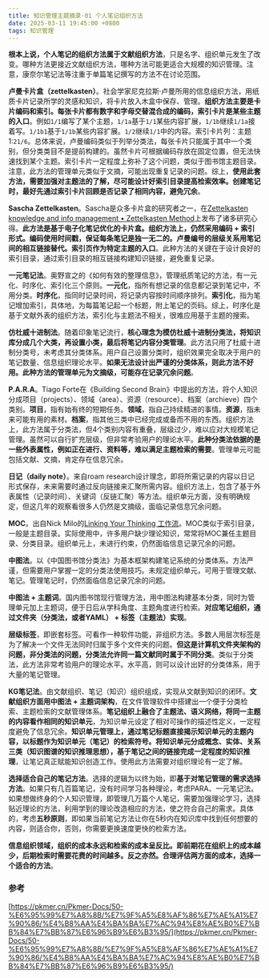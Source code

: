 ```yaml
---
title: 知识管理主题摘录·01 个人笔记组织方法
date: 2025-03-11 19:45:00 +0800
tags: 知识管理
---
```


**根本上说，个人笔记的组织方法属于文献组织方法**，只是名字、组织单元发生了改变。哪种方法更接近文献组织方法，哪种方法可能更适合大规模的知识管理。注意，康奈尔笔记法等注重于单篇笔记撰写的方法不在讨论范围。

**卢曼卡片盒（zettelkasten）**。社会学家尼克拉斯·卢曼所用的信息组织方法，用纸质卡片记录所学的灵感和知识，将卡片放入木盒中保存、管理。**组织方法主要是卡片编码和索引。每张卡片都有数字和字母交替混合成的编码，索引卡片是某些主题的入口**。例如`1/1`编写了某个主题，`1/1a`基于`1/1`某些内容扩展，`1/1b`继续`1/1a`接着写。`1/1b1`基于`1/1b`某些内容扩展。`1/2`继续`1/1`中的内容。索引卡片列：主题1:`21/6`。总体来说，卢曼编码类似于列举分类法，每张卡片只能属于其中一个类别，但分类类目不是提前构建的。虽然卡片可根据编码存放在固定位置，但无法快速找到某个主题。索引卡片一定程度上弥补了这个问题，类似于图书馆主题目录。注意，此方法的管理单元类似于文摘，可能出现重复记录的问题。综上，**使用此套方法，需要加强对主题法的了解，尽可能设计好索引目录提高检索效率。创建笔记时，最好先通过索引卡片回顾是否记录了相同内容，避免冗余**。

**Sascha Zettelkasten**。Sascha是众多卡片盒的研究者之一，在[Zettelkasten knowledge and info management • Zettelkasten Method](https://zettelkasten.de/)上发布了诸多研究心得。**此方法是基于电子化笔记优化的卡片盒。组织方法上，仍然采用编码 + 索引形式。编码使用时间戳，保证每条笔记是独一无二的。卢曼编号的层级关系用笔记间的相互链接替代。索引页作为特定主题的入口**。此种方法的关键在于设计良好的索引目录，通过索引目录的相互链接构建知识链接，避免重复记录。

**一元笔记法**。奥野宣之的《如何有效的整理信息》，管理纸质笔记的方法，有一元化、时序化、索引化三个原则。**一元化**，指所有想记录的信息都记录到笔记中，不用分类。**时序化**，指同时记录时间，将记录内容按时间顺序排列。**索引化**，指为笔记增加索引，具体地，为每篇笔记起一个标题，附上笔记的页码。综上，时序化是基于文献外表的组织方法，索引化与主题法不相关，很难应用基于主题的搜索。

**仿杜威十进制法**。随着印象笔记流行，**核心理念为模仿杜威十进制分类法，将知识库分成几个大类，再设置小类，最后将笔记内容分类管理**。此方法只用了杜威十进制分类号，未考虑其分类体系。用户自己设置分类时，组织效果完全取决于用户的笔记数量、信息组织理论水平。**如果无法设计出严谨的分类体系，则此方法不好用。此种方法的管理单元为文摘级，可能存在记录冗余问题**。

**P.A.R.A**。Tiago Forte在《Building Second Brain》中提出的方法，将个人知识分成项目（projects）、领域（area）、资源（resource）、档案（archieve）四个类别。**项目**，指有始有终的短期任务。**领域**，指自己持续精进的事情。**资源**，指未来可能有用的素材。**档案**，指其他三类中已经完成或备而不用的东西。组织方法上，此方法属于分类法，但4个类别内容有重叠，层级过少，难以应对大规模笔记管理。虽然可以自行扩充层级，但非常考验用户的理论水平。**此种分类法依据的是一些外表属性，例如正在进行、资料等，难以满足主题检索的需要**。管理单元可能包括文献、文摘，肯定存在信息冗余。

**日记（daily note）**。来自roam research设计理念，即将所需记录的内容以日记形式保存，未来需要时通过反向链接来汇聚所需内容。组织方法上，包含了基于外表属性（记录时间）、关键词（反链汇聚）等方法。组织单元方面，没有明确规定，但这几年的观察看很多人仍然是文摘级，面临记录信息冗余问题。

**MOC**。出自Nick Milo的[Linking Your Thinking 工作流](https://forum.obsidian.md/t/lyt-kit-7-new-version-sep-13th/390?u=ryooo)。MOC类似于索引目录，一般是主题目录。实际使用中，许多用户缺少理论知识，常常将MOC兼任主题目录、分类目录。组织单元上，未进行约束，仍然面临信息记录冗余的问题。

**中图法**。以《中国图书馆分类法》为基本框架构建笔记系统的分类体系。方法严谨，但需要用户掌握一定的分类法使用技巧。未规定组织单元，可用于管理文献、笔记。管理笔记时，仍然面临信息记录冗余的问题。

**中图法 + 主题词**。国内图书馆现行管理方法，用中图法构建基本分类，同时为管理单元加上主题词，便于日后从学科角度、主题角度进行检索。**对应笔记组织，通过文件夹（分类法，或者YAML） + 标签（主题法）实现**。

**层级标签**，即嵌套标签。可看作一种软件功能，非组织方法。多数人用层次标签是为了解决一个文件无法同时归属于多个文件夹的问题。**但这是计算机文件夹架构的问题，非分类法的问题，分类法允许同一篇文献同时属于不同分类**。类似于分类法，此方法非常考验用户的理论水平。水平高，则可以设计出好的分类体系，用于大量的笔记管理。

**KG笔记法**。由文献组织、笔记（知识）组织组成，实现从文献到知识的闭环。**文献组织方面用中图法 + 主题词架构**，在文件管理软件中搭建出一个便于分类检索、主题检索的文献管理体系。**笔记组织上融合了主题法、语义网络，将同一主题的内容看作相同的知识单元**，为知识单元设定了相对可操作的描述性定义，一定程度避免了信息冗余。**知识单元管理上，通过笔记标题直接揭示知识单元的主题内容，以标题作为知识单元（笔记）的检索符号。将知识单元分成概念、实体、关系三类（知识图谱的知识推理思想），基于笔记之间的链接完成一定程度的知识推理**，让笔记真正赋能知识创造工作。使用此方法需要对组织理论有一定了解。

**选择适合自己的笔记方法**。选择的逻辑为以终为始，即**基于对笔记管理的需求选择方法**。如果只有几百篇笔记，没有时间学习各种理论，考虑PARA、一元笔记法。如果想做终身的个人知识管理，即管理几万篇个人笔记，需要加强理论学习，选择贴近理论的方法，利用学到的理论改造相应的方法，使之符合自己的需求。具体的，考虑**五秒原则**，即如果当前笔记方法让你在5秒内在知识库中找到任何想要的内容，则适合你，否则，你需要更换速度更快的检索方法。

**信息组织领域，组织的成本永远和检索的成本呈反比。即前期花在组织上的成本越少，后期检索时需要花费的时间越多。反之亦然。合理评估两方面的成本，选择一个适合的方法**。

### 参考

[https://pkmer.cn/Pkmer-Docs/50-%E6%95%99%E7%A8%8B/%E7%9F%A5%E8%AF%86%E7%AE%A1%E7%90%86/%E4%B8%AA%E4%BA%BA%E7%AC%94%E8%AE%B0%E7%BB%84%E7%BB%87%E6%96%B9%E6%B3%95/](https://pkmer.cn/Pkmer-Docs/50-%E6%95%99%E7%A8%8B/%E7%9F%A5%E8%AF%86%E7%AE%A1%E7%90%86/%E4%B8%AA%E4%BA%BA%E7%AC%94%E8%AE%B0%E7%BB%84%E7%BB%87%E6%96%B9%E6%B3%95/)
